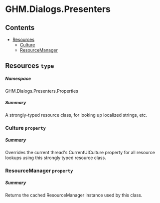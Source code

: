 <a name='assembly'></a>
# GHM.Dialogs.Presenters

## Contents

- [Resources](#T-GHM.Dialogs.Presenters-Properties-Resources 'GHM.Dialogs.Presenters.Properties.Resources')
  - [Culture](#P-GHM.Dialogs.Presenters-Properties-Resources-Culture 'GHM.Dialogs.Presenters.Properties.Resources.Culture')
  - [ResourceManager](#P-GHM.Dialogs.Presenters-Properties-Resources-ResourceManager 'GHM.Dialogs.Presenters.Properties.Resources.ResourceManager')

<a name='T-GHM.Dialogs.Presenters-Properties-Resources'></a>
## Resources `type`

##### Namespace

GHM.Dialogs.Presenters.Properties

##### Summary

A strongly-typed resource class, for looking up localized strings, etc.

<a name='P-GHM.Dialogs.Presenters-Properties-Resources-Culture'></a>
### Culture `property`

##### Summary

Overrides the current thread's CurrentUICulture property for all
  resource lookups using this strongly typed resource class.

<a name='P-GHM.Dialogs.Presenters-Properties-Resources-ResourceManager'></a>
### ResourceManager `property`

##### Summary

Returns the cached ResourceManager instance used by this class.
